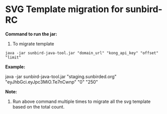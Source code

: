 # SVG Template migration for sunbird-RC 

**Command to run the jar:**

1. To migrate template

`java -jar sunbird-java-tool.jar "domain_url" "kong_api_key" "offset" "limit"`

**Example:**

java -jar sunbird-java-tool.jar "staging.sunbirded.org" "eyJhbGci.eyJpc3MiO.Te7nCwnp" "0" "250"

**Note:** 
1. Run above command multiple times to migrate all the svg template based on the total count.
